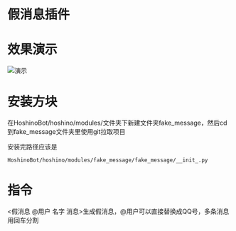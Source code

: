 # 假消息插件


# 效果演示
![演示](https://github.com/pcrbot/fake_message/blob/master/cs.png) 


# 安装方块
在HoshinoBot/hoshino/modules/文件夹下新建文件夹fake_message，然后cd到fake_message文件夹里使用git拉取项目

安装完路径应该是
```
HoshinoBot/hoshino/modules/fake_message/fake_message/__init_.py
```

# 指令

<假消息 @用户 名字 消息>生成假消息，@用户可以直接替换成QQ号，多条消息用回车分割
